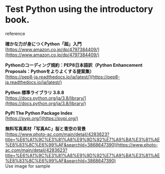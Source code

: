 # Test Python using the introductory book.

reference


**確かな力が身につくPython「超」入門**  
[https://www.amazon.co.jp/dp/4797384409/](https://www.amazon.co.jp/dp/4797384409/)  

**Pythonのコーディング規約：PEP8日本語訳（Python Enhancement Proposals：Pythonをよりよくする提案集）**  
[https://pep8-ja.readthedocs.io/ja/latest/](https://pep8-ja.readthedocs.io/ja/latest/)  

**Python 標準ライブラリ 3.8.8**  
[https://docs.python.org/ja/3.8/library/](https://docs.python.org/ja/3.8/library/)  

**PyPI The Python Package Index**  
[https://pypi.org/](https://pypi.org/)  

**無料写真素材「写真AC」桜と青空の背景**  
[https://www.photo-ac.com/main/detail/4283623?title=%E6%A1%9C%E3%81%A8%E9%9D%92%E7%A9%BA%E3%81%AE%E8%83%8C%E6%99%AF&searchId=3868647390](https://www.photo-ac.com/main/detail/4283623?title=%E6%A1%9C%E3%81%A8%E9%9D%92%E7%A9%BA%E3%81%AE%E8%83%8C%E6%99%AF&searchId=3868647390)  
Use image for sample
